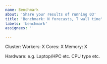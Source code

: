 ```yaml
---
name: Benchmark
about: 'Share your results of running 03'
title: 'Benchmark: N forecasts, T wall time'
labels: 'benchmark'
assignees: ''

---
```


Cluster:
Workers: X
Cores: X
Memory: X

Hardware:
e.g. Laptop/HPC etc. CPU type etc.
